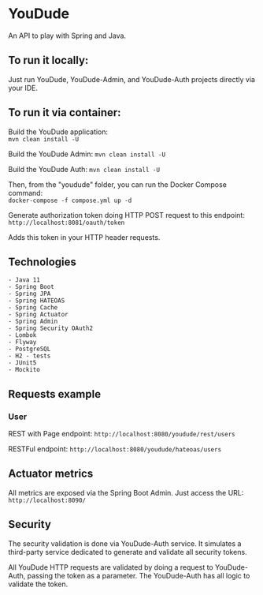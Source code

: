 # YouDude
An API to play with Spring and Java.

## To run it locally:
Just run YouDude, YouDude-Admin, and YouDude-Auth projects directly via your IDE. 

## To run it via container:

Build the YouDude application:  
`mvn clean install -U`

Build the YouDude Admin:
`mvn clean install -U`

Build the YouDude Auth:
`mvn clean install -U`

Then, from the "youdude" folder, you can run the Docker Compose command:    
`docker-compose -f compose.yml up -d`

Generate authorization token doing HTTP POST request to this endpoint:    
`http://localhost:8081/oauth/token`

Adds this token in your HTTP header requests. 

## Technologies
    - Java 11
    - Spring Boot
    - Spring JPA
    - Spring HATEOAS
    - Spring Cache
    - Spring Actuator
    - Spring Admin
    - Spring Security OAuth2
    - Lombok
    - Flyway
    - PostgreSQL
    - H2 - tests
    - JUnit5
    - Mockito

## Requests example

### User
REST with Page endpoint: `http://localhost:8080/youdude/rest/users`

RESTFul endpoint: `http://localhost:8080/youdude/hateoas/users`

## Actuator metrics
All metrics are exposed via the Spring Boot Admin. Just access the URL:
`http://localhost:8090/`

## Security
The security validation is done via YouDude-Auth service. 
It simulates a third-party service dedicated to generate and validate all security tokens.

All YouDude HTTP requests are validated by doing a request to YouDude-Auth, passing the token as a parameter.
The YouDude-Auth has all logic to validate the token.
